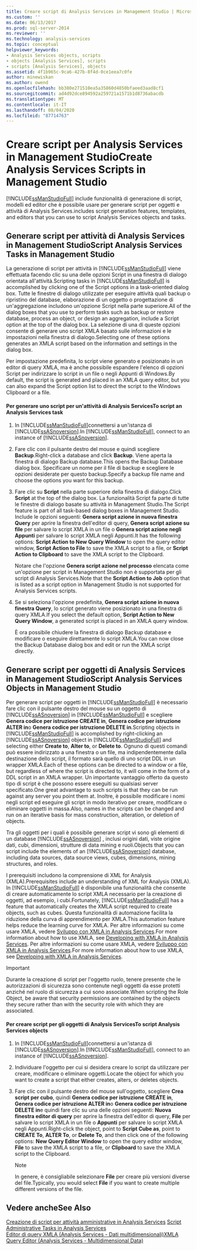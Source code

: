 ```yaml
---
title: Creare script di Analysis Services in Management Studio | Microsoft Docs
ms.custom: ''
ms.date: 06/13/2017
ms.prod: sql-server-2014
ms.reviewer: ''
ms.technology: analysis-services
ms.topic: conceptual
helpviewer_keywords:
- Analysis Services objects, scripts
- objects [Analysis Services], scripts
- scripts [Analysis Services], objects
ms.assetid: 4f1b965c-9ca6-427b-8f4d-0ce1eea7c0fe
author: minewiskan
ms.author: owend
ms.openlocfilehash: bb380e271510ea5a35860d4850bfaeed3aad8cf1
ms.sourcegitcommit: ad4d92dce894592a259721a1571b1d8736abacdb
ms.translationtype: MT
ms.contentlocale: it-IT
ms.lasthandoff: 08/04/2020
ms.locfileid: "87714763"
---
```

# <a name="create-analysis-services-scripts-in-management-studio"></a><span data-ttu-id="6772f-102">Creare script per Analysis Services in Management Studio</span><span class="sxs-lookup"><span data-stu-id="6772f-102">Create Analysis Services Scripts in Management Studio</span></span>
  [!INCLUDE[ssManStudioFull](../../includes/ssmanstudiofull-md.md)] <span data-ttu-id="6772f-103">include funzionalità di generazione di script, modelli ed editor che è possibile usare per generare script per oggetti e attività di Analysis Services.</span><span class="sxs-lookup"><span data-stu-id="6772f-103">includes script generation features, templates, and editors that you can use to script Analysis Services objects and tasks.</span></span>  
  
## <a name="script-analysis-services-tasks-in-management-studio"></a><span data-ttu-id="6772f-104">Generare script per attività di Analysis Services in Management Studio</span><span class="sxs-lookup"><span data-stu-id="6772f-104">Script Analysis Services Tasks in Management Studio</span></span>  
 <span data-ttu-id="6772f-105">La generazione di script per attività in [!INCLUDE[ssManStudioFull](../../includes/ssmanstudiofull-md.md)] viene effettuata facendo clic su una delle opzioni Script in una finestra di dialogo orientata all'attività.</span><span class="sxs-lookup"><span data-stu-id="6772f-105">Scripting tasks in [!INCLUDE[ssManStudioFull](../../includes/ssmanstudiofull-md.md)] is accomplished by clicking one of the Script options in a task-oriented dialog box.</span></span> <span data-ttu-id="6772f-106">Tutte le finestre di dialogo utilizzate per eseguire attività quali backup o ripristino del database, elaborazione di un oggetto o progettazione di un'aggregazione includono un'opzione Script nella parte superiore.</span><span class="sxs-lookup"><span data-stu-id="6772f-106">All of the dialog boxes that you use to perform tasks such as backup or restore database, process an object, or design an aggregation, include a Script option at the top of the dialog box.</span></span> <span data-ttu-id="6772f-107">La selezione di una di queste opzioni consente di generare uno script XMLA basato sulle informazioni e le impostazioni nella finestra di dialogo.</span><span class="sxs-lookup"><span data-stu-id="6772f-107">Selecting one of these options generates an XMLA script based on the information and settings in the dialog box.</span></span>  
  
 <span data-ttu-id="6772f-108">Per impostazione predefinita, lo script viene generato e posizionato in un editor di query XMLA, ma è anche possibile espandere l'elenco di opzioni Script per indirizzare lo script in un file o negli Appunti di Windows.</span><span class="sxs-lookup"><span data-stu-id="6772f-108">By default, the script is generated and placed in an XMLA query editor, but you can also expand the Script option list to direct the script to the Windows Clipboard or a file.</span></span>  
  
#### <a name="to-script-an-analysis-services-task"></a><span data-ttu-id="6772f-109">Per generare uno script per un'attività di Analysis Services</span><span class="sxs-lookup"><span data-stu-id="6772f-109">To script an Analysis Services task</span></span>  
  
1.  <span data-ttu-id="6772f-110">In [!INCLUDE[ssManStudioFull](../../includes/ssmanstudiofull-md.md)]connettersi a un'istanza di [!INCLUDE[ssASnoversion](../../includes/ssasnoversion-md.md)].</span><span class="sxs-lookup"><span data-stu-id="6772f-110">In [!INCLUDE[ssManStudioFull](../../includes/ssmanstudiofull-md.md)], connect to an instance of [!INCLUDE[ssASnoversion](../../includes/ssasnoversion-md.md)].</span></span>  
  
2.  <span data-ttu-id="6772f-111">Fare clic con il pulsante destro del mouse e quindi scegliere **Backup**.</span><span class="sxs-lookup"><span data-stu-id="6772f-111">Right-click a database and click **Backup**.</span></span> <span data-ttu-id="6772f-112">Viene aperta la finestra di dialogo Backup database.</span><span class="sxs-lookup"><span data-stu-id="6772f-112">This opens the Backup Database dialog box.</span></span> <span data-ttu-id="6772f-113">Specificare un nome per il file di backup e scegliere le opzioni desiderate per questo backup.</span><span class="sxs-lookup"><span data-stu-id="6772f-113">Specify a backup file name and choose the options you want for this backup.</span></span>  
  
3.  <span data-ttu-id="6772f-114">Fare clic su **Script** nella parte superiore della finestra di dialogo.</span><span class="sxs-lookup"><span data-stu-id="6772f-114">Click **Script** at the top of the dialog box.</span></span> <span data-ttu-id="6772f-115">La funzionalità Script fa parte di tutte le finestre di dialogo basate su attività in Management Studio.</span><span class="sxs-lookup"><span data-stu-id="6772f-115">The Script feature is part of all task-based dialog boxes in Management Studio.</span></span> <span data-ttu-id="6772f-116">Include le opzioni seguenti: **Genera script azione in nuova finestra Query** per aprire la finestra dell'editor di query, **Genera script azione su file** per salvare lo script XMLA in un file o **Genera script azione negli Appunti** per salvare lo script XMLA negli Appunti.</span><span class="sxs-lookup"><span data-stu-id="6772f-116">It has the following options: **Script Action to New Query Window** to open the query editor window, **Script Action to File** to save the XMLA script to a file, or **Script Action to Clipboard** to save the XMLA script to the Clipboard.</span></span>  
  
     <span data-ttu-id="6772f-117">Notare che l'opzione **Genera script azione nel processo** elencata come un'opzione per script in Management Studio non è supportata per gli script di Analysis Services.</span><span class="sxs-lookup"><span data-stu-id="6772f-117">Note that the **Script Action to Job** option that is listed as a script option in Management Studio is not supported for Analysis Services scripts.</span></span>  
  
4.  <span data-ttu-id="6772f-118">Se si seleziona l'opzione predefinita, **Genera script azione in nuova finestra Query**, lo script generato viene posizionato in una finestra di query XMLA.</span><span class="sxs-lookup"><span data-stu-id="6772f-118">If you select the default option, **Script Action to New Query Window**, a generated script is placed in an XMLA query window.</span></span>  
  
     <span data-ttu-id="6772f-119">È ora possibile chiudere la finestra di dialogo Backup database e modificare o eseguire direttamente lo script XMLA.</span><span class="sxs-lookup"><span data-stu-id="6772f-119">You can now close the Backup Database dialog box and edit or run the XMLA script directly.</span></span>  
  
## <a name="script-analysis-services-objects-in-management-studio"></a><span data-ttu-id="6772f-120">Generare script per oggetti di Analysis Services in Management Studio</span><span class="sxs-lookup"><span data-stu-id="6772f-120">Script Analysis Services Objects in Management Studio</span></span>  
 <span data-ttu-id="6772f-121">Per generare script per oggetti in [!INCLUDE[ssManStudioFull](../../includes/ssmanstudiofull-md.md)] è necessario fare clic con il pulsante destro del mouse su un oggetto di [!INCLUDE[ssASnoversion](../../includes/ssasnoversion-md.md)] in [!INCLUDE[ssManStudioFull](../../includes/ssmanstudiofull-md.md)] e scegliere **Genera codice per istruzione CREATE in**, **Genera codice per istruzione ALTER in**o **Genera codice per istruzione DELETE in**.</span><span class="sxs-lookup"><span data-stu-id="6772f-121">Scripting objects in [!INCLUDE[ssManStudioFull](../../includes/ssmanstudiofull-md.md)] is accomplished by right-clicking an [!INCLUDE[ssASnoversion](../../includes/ssasnoversion-md.md)] object in [!INCLUDE[ssManStudioFull](../../includes/ssmanstudiofull-md.md)] and selecting either **Create to**, **Alter to**, or **Delete to**.</span></span> <span data-ttu-id="6772f-122">Ognuno di questi comandi può essere indirizzato a una finestra o un file, ma indipendentemente dalla destinazione dello script, il formato sarà quello di uno script DDL in un wrapper XMLA.</span><span class="sxs-lookup"><span data-stu-id="6772f-122">Each of these options can be directed to a window or a file, but regardless of where the script is directed to, it will come in the form of a DDL script in an XMLA wrapper.</span></span> <span data-ttu-id="6772f-123">Un importante vantaggio offerto da questo tipo di script è che possono essere eseguiti su qualsiasi server specificato.</span><span class="sxs-lookup"><span data-stu-id="6772f-123">One great advantage to such scripts is that they can be run against any server you point them at.</span></span> <span data-ttu-id="6772f-124">Inoltre, è possibile modificare i nomi negli script ed eseguire gli script in modo iterativo per creare, modificare o eliminare oggetti in massa.</span><span class="sxs-lookup"><span data-stu-id="6772f-124">Also, names in the scripts can be changed and run on an iterative basis for mass construction, alteration, or deletion of objects.</span></span>  
  
 <span data-ttu-id="6772f-125">Tra gli oggetti per i quali è possibile generare script vi sono gli elementi di un database [!INCLUDE[ssASnoversion](../../includes/ssasnoversion-md.md)] , inclusi origini dati, viste origine dati, cubi, dimensioni, strutture di data mining e ruoli.</span><span class="sxs-lookup"><span data-stu-id="6772f-125">Objects that you can script include the elements of an [!INCLUDE[ssASnoversion](../../includes/ssasnoversion-md.md)] database, including data sources, data source views, cubes, dimensions, mining structures, and roles.</span></span>  
  
 <span data-ttu-id="6772f-126">I prerequisiti includono la comprensione di XML for Analysis (XMLA).</span><span class="sxs-lookup"><span data-stu-id="6772f-126">Prerequisites include an understanding of XML for Analysis (XMLA).</span></span> <span data-ttu-id="6772f-127">In [!INCLUDE[ssManStudioFull](../../includes/ssmanstudiofull-md.md)] è disponibile una funzionalità che consente di creare automaticamente lo script XMLA necessario per la creazione di oggetti, ad esempio, i cubi.</span><span class="sxs-lookup"><span data-stu-id="6772f-127">Fortunately, [!INCLUDE[ssManStudioFull](../../includes/ssmanstudiofull-md.md)] has a feature that automatically creates the XMLA script required to create objects, such as cubes.</span></span> <span data-ttu-id="6772f-128">Questa funzionalità di automazione facilita la riduzione della curva di apprendimento per XMLA.</span><span class="sxs-lookup"><span data-stu-id="6772f-128">This automation feature helps reduce the learning curve for XMLA.</span></span> <span data-ttu-id="6772f-129">Per altre informazioni su come usare XMLA, vedere [Sviluppo con XMLA in Analysis Services](../multidimensional-models-scripting-language-assl-xmla/developing-with-xmla-in-analysis-services.md).</span><span class="sxs-lookup"><span data-stu-id="6772f-129">For more information about how to use XMLA, see [Developing with XMLA in Analysis Services](../multidimensional-models-scripting-language-assl-xmla/developing-with-xmla-in-analysis-services.md).</span></span> <span data-ttu-id="6772f-130">Per altre informazioni su come usare XMLA, vedere [Sviluppo con XMLA in Analysis Services](../multidimensional-models-scripting-language-assl-xmla/developing-with-xmla-in-analysis-services.md).</span><span class="sxs-lookup"><span data-stu-id="6772f-130">For more information about how to use XMLA, see [Developing with XMLA in Analysis Services](../multidimensional-models-scripting-language-assl-xmla/developing-with-xmla-in-analysis-services.md).</span></span>  
  
> [!IMPORTANT]  
>  <span data-ttu-id="6772f-131">Durante la creazione di script per l'oggetto ruolo, tenere presente che le autorizzazioni di sicurezza sono contenute negli oggetti da esse protetti anziché nel ruolo di sicurezza a cui sono associate.</span><span class="sxs-lookup"><span data-stu-id="6772f-131">When scripting the Role Object, be aware that security permissions are contained by the objects they secure rather than with the security role with which they are associated.</span></span>  
  
#### <a name="to-script-analysis-services-objects"></a><span data-ttu-id="6772f-132">Per creare script per gli oggetti di Analysis Services</span><span class="sxs-lookup"><span data-stu-id="6772f-132">To script Analysis Services objects</span></span>  
  
1.  <span data-ttu-id="6772f-133">In [!INCLUDE[ssManStudioFull](../../includes/ssmanstudiofull-md.md)]connettersi a un'istanza di [!INCLUDE[ssASnoversion](../../includes/ssasnoversion-md.md)].</span><span class="sxs-lookup"><span data-stu-id="6772f-133">In [!INCLUDE[ssManStudioFull](../../includes/ssmanstudiofull-md.md)], connect to an instance of [!INCLUDE[ssASnoversion](../../includes/ssasnoversion-md.md)].</span></span>  
  
2.  <span data-ttu-id="6772f-134">Individuare l'oggetto per cui si desidera creare lo script da utilizzare per creare, modificare o eliminare oggetti.</span><span class="sxs-lookup"><span data-stu-id="6772f-134">Locate the object for which you want to create a script that either creates, alters, or deletes objects.</span></span>  
  
3.  <span data-ttu-id="6772f-135">Fare clic con il pulsante destro del mouse sull'oggetto, scegliere **Crea script per cubo**, quindi **Genera codice per istruzione CREATE in**, **Genera codice per istruzione ALTER in**o **Genera codice per istruzione DELETE in**e quindi fare clic su una delle opzioni seguenti: **Nuova finestra editor di query** per aprire la finestra dell'editor di query, **File** per salvare lo script XMLA in un file o **Appunti** per salvare lo script XMLA negli Appunti.</span><span class="sxs-lookup"><span data-stu-id="6772f-135">Right-click the object, point to **Script Cube as**, point to **CREATE To**, **ALTER To**, or **Delete To**, and then click one of the following options: **New Query Editor Window** to open the query editor window, **File** to save the XMLA script to a file, or **Clipboard** to save the XMLA script to the Clipboard.</span></span>  
  
    > [!NOTE]  
    >  <span data-ttu-id="6772f-136">In genere, è consigliabile selezionare **File** per creare più versioni diverse del file.</span><span class="sxs-lookup"><span data-stu-id="6772f-136">Typically, you would select **File** if you want to create multiple different versions of the file.</span></span>  
  
## <a name="see-also"></a><span data-ttu-id="6772f-137">Vedere anche</span><span class="sxs-lookup"><span data-stu-id="6772f-137">See Also</span></span>  
 <span data-ttu-id="6772f-138">[Creazione di script per attività amministrative in Analysis Services](../script-administrative-tasks-in-analysis-services.md) </span><span class="sxs-lookup"><span data-stu-id="6772f-138">[Script Administrative Tasks in Analysis Services](../script-administrative-tasks-in-analysis-services.md) </span></span>  
 [<span data-ttu-id="6772f-139">Editor di query XMLA &#40;Analysis Services - Dati multidimensionali&#41;</span><span class="sxs-lookup"><span data-stu-id="6772f-139">XMLA Query Editor &#40;Analysis Services - Multidimensional Data&#41;</span></span>](../xmla-query-editor-analysis-services-multidimensional-data.md)  
  
  
